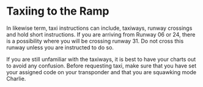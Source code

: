 # Taxiing to the Ramp

In likewise term, taxi instructions can include, taxiways, runway crossings and hold short instructions. If you are arriving from Runway 06 or 24, there is a possibility where you will be crossing runway 31. Do not cross this runway unless you are instructed to do so.

If you are still unfamiliar with the taxiways, it is best to have your charts out to avoid any confusion. Before requesting taxi, make sure that you have set your assigned code on your transponder and that you are squawking mode Charlie.